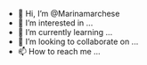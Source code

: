 - 👋 Hi, I’m @Marinamarchese
- 👀 I’m interested in ...
- 🌱 I’m currently learning ...
- 💞️ I’m looking to collaborate on ...
- 📫 How to reach me ...

<!---
Marinamarchese/Marinamarchese is a ✨ special ✨ repository because its `README.md` (this file) appears on your GitHub profile.
You can click the Preview link to take a look at your changes.
--->
